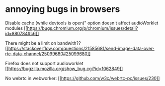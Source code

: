 # annoying bugs in browsers

Disable cache (while devtools is open)" option doesn't affect audioWorklet modules
  [[https://bugs.chromium.org/p/chromium/issues/detail?id=880784#c6]]

There might be a limit on bandwith??
  [[https://stackoverflow.com/questions/21585681/send-image-data-over-rtc-data-channel/25099680#25099680]]

Firefox does not support audioworklet
  [[https://bugzilla.mozilla.org/show_bug.cgi?id=1062849]]

No webrtc in webworker:
  [[https://github.com/w3c/webrtc-pc/issues/230]]


